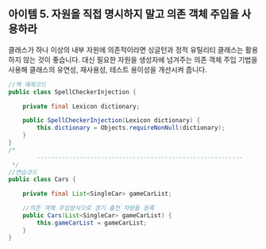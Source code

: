## 아이템 5. 자원을 직접 명시하지 말고 의존 객체 주입을 사용하라

클래스가 하나 이상의 내부 자원에 의존적이라면 싱글턴과 정적 유틸리티 클래스는 활용하지 않는 것이 좋습니다. 대신 필요한 자원을 생성자에 넘겨주는 의존 객체 주입 기법을 사용해 클래스의 유연성, 재사용성, 테스트 용이성을 개선시켜 줍니다.

```java
//책 예제코드
public class SpellCheckerInjection {

    private final Lexicon dictionary;

    public SpellCheckerInjection(Lexicon dictionary) {
        this.dictionary = Objects.requireNonNull(dictionary);
    }
}
/*
        ----------------------------------------------------------
 */
//연습코드
public class Cars {

    private final List<SingleCar> gameCarList;

    //의존 객체 주입방식으로 경기 출전 차량들 등록
    public Cars(List<SingleCar> gameCarList) {
        this.gameCarList = gameCarList;
    }
}
```